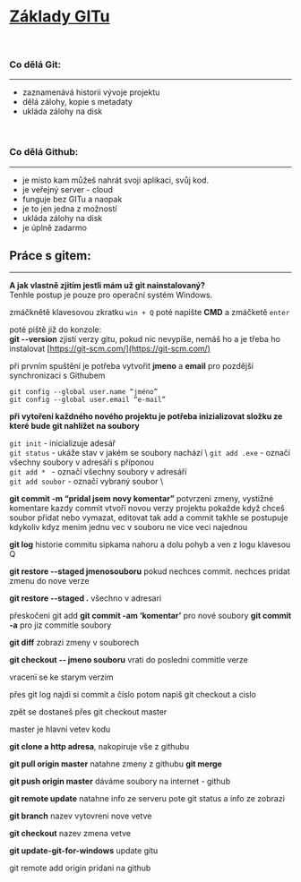 # <ins> Základy GITu</ins>
<p>&nbsp;</p>

### Co dělá Git:
___
* zaznamenává historii vývoje projektu
* dělá zálohy, kopie s metadaty
* ukláda zálohy na disk
<p>&nbsp;</p>


### Co dělá Github:
___
* je místo kam můžeš nahrát svoji aplikaci, svůj kod.
* je veřejný server - cloud 
* funguje bez GITu a naopak
* je to jen jedna z možností
* ukláda zálohy na disk
* je úplně zadarmo

## Práce s gitem:
___ 
**A jak vlastně zjitím jestli mám už git nainstalovaný?**\
Tenhle postup je pouze pro operační systém Windows.

zmáčknětě klavesovou zkratku `win + Q` poté napište **CMD** a zmáčketě `enter`

poté piště již do konzole:\
**git --version** zjistí verzy gitu, pokud nic nevypíše, nemáš ho 
a je třeba ho instalovat [https://git-scm.com/](https://git-scm.com/)

při prvním spuštění je potřeba vytvořit **jmeno** a **email**
pro pozdější synchronizaci s Githubem

```
git config --global user.name “jméno”
git config --global user.email “e-mail”
```
**při vytoření každného nového projektu je potřeba inizializovat složku
ze které bude git nahlížet na soubory**

`git init` - inicializuje adesář \
`git status` - ukáže stav v jakém se soubory nachází \ 
`git add .exe`  - označí všechny soubory v adresáří s příponou \
`git add * ` - označí všechny soubory v adresáří \
`git add soubor` - označí vybraný soubor \

**git commit -m “pridal jsem novy komentar”** potvrzeni zmeny, vystižné komentare
kazdy commit vtvoří novou verzy projektu
pokažde když chceš soubor přidat nebo vymazat, editovat tak add a commit
takhle se postupuje kdykoliv kdyz menim jednu vec v souboru ne vice veci najednou


**git log** historie commitu
sipkama nahoru a dolu pohyb a ven z logu klavesou Q

**git restore --staged jmenosouboru** pokud nechces
commit. nechces pridat zmenu do nove verze

**git restore --staged .** všechno v adresari

přeskočeni git add
**git commit -am ‘komentar’** pro nové soubory
**git commit -a** pro jiz commitle soubory


**git diff** zobrazi zmeny v souborech


**git checkout -- jmeno souboru** 
vrati do posledni commitle verze

vracenï se ke starym verzim

přes git log najdi si commit a číslo
potom napiš git checkout a cislo

zpět se dostaneš přes git checkout master


master je hlavni vetev kodu


**git clone a http adresa**, nakopiruje vše z githubu

**git pull origin master** natahne zmeny z githubu
**git merge** 

**git push origin master** dáváme soubory na internet - github

**git remote update** natahne info ze serveru
pote git status a info ze zobrazi

**git branch** nazev vytovreni nove vetve

**git checkout** nazev zmena vetve 


**git update-git-for-windows** update gitu 



git remote add origin pridani na github




